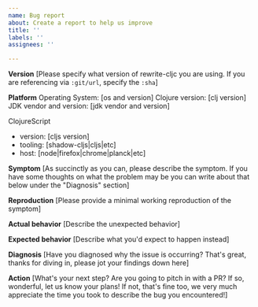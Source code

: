 ```yaml
---
name: Bug report
about: Create a report to help us improve
title: ''
labels: ''
assignees: ''

---
```


**Version**
[Please specify what version of rewrite-cljc you are using.  If you are referencing via `:git/url`, specify the `:sha`]

**Platform**
Operating System: [os and version]
Clojure version: [clj version]
JDK vendor and version: [jdk vendor and version]

ClojureScript 
- version: [cljs version]
- tooling: [shadow-cljs|cljs|etc]
- host: [node|firefox|chrome|planck|etc]

**Symptom**
[As succinctly as you can, please describe the symptom. If you have some thoughts on what the problem may be you can write about that below under the "Diagnosis" section]

**Reproduction**
[Please provide a minimal working reproduction of the symptom]

**Actual behavior**
[Describe the unexpected behavior]

**Expected behavior**
[Describe what you'd expect to happen instead]

**Diagnosis**
[Have you diagnosed why the issue is occurring? That's great, thanks for diving in, please jot your findings down here]

**Action**
[What's your next step? Are you going to pitch in with a PR? If so, wonderful, let us know your plans! If not, that's fine too, we very much appreciate the time you took to describe the bug you encountered!]
